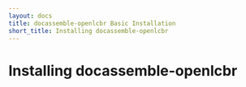 ```yaml
---
layout: docs
title: docassemble-openlcbr Basic Installation
short_title: Installing docassemble-openlcbr
---
```

# Installing docassemble-openlcbr
